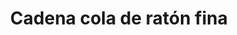 ---
title: Cadena cola de ratón fina
date: 
draft: false

# descripcion
description : Cadena cola de ratón fina

materials: Plata 925

color: Plateado

dimensions: 40cm, 45cm y 50cm

code: 04-12-0078

type: "Colgantes"

categories: []

price: $3.020,00

# Images
# first image will be shown in the product page
images:
  # - image: "images/path_to_image"
  # La ubicacion de las imagenes es imagenes/Colgantes/Colgantes.Cadenas/04-12-0078-cadena-cola-de-raton-fina
  - image: "./images/colgantes/cadenas/04-12-0078-cadena-cola-de-raton-fina_a.JPG"
  - image: "./images/colgantes/cadenas/04-12-0078-cadena-cola-de-raton-fina_b.JPG"
---